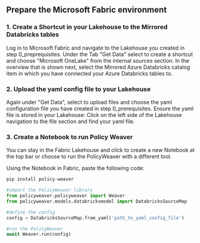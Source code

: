 
## Prepare the Microsoft Fabric environment

### 1. Create a Shortcut in your Lakehouse to the Mirrored Databricks tables

Log in to Microsoft Fabric and navigate to the Lakehouse you created in step 0_preprequisites. Under the Tab "Get Data" select to create a shortcut and choose "Microsoft OneLake" from the internal sources section. In the overview that is shown next, select the Mirrored Azure Databricks catalog item in which you have connected your Azure Databricks tables to. 


### 2. Upload the yaml config file to your Lakehouse

Again under "Get Data", select to upload files and choose the yaml configuration file you have created in step 0_prerequisites. Ensure the yaml file is stored in your Lakehouse: Click on the left side of the Lakehouse navigation to the file section and find your yaml file.


### 3. Create a Notebook to run Policy Weaver

You can stay in the Fabric Lakehouse and click to create a new Notebook at the top bar or choose to run the PolicyWeaver with a different tool.

Using the Notebook in Fabric, paste the following code:

```python
pip install policy-weaver
``` 

```python
#import the PolicyWeaver library
from policyweaver.policyweaver import Weaver
from policyweaver.models.databricksmodel import DatabricksSourceMap

#define the config
config = DatabricksSourceMap.from_yaml('path_to_yaml_config_file')

#run the PolicyWeaver
await Weaver.run(config)
```